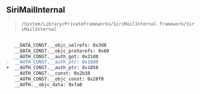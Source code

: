 ## SiriMailInternal

> `/System/Library/PrivateFrameworks/SiriMailInternal.framework/SiriMailInternal`

```diff

   __DATA_CONST.__objc_selrefs: 0x3d8
   __DATA_CONST.__objc_protorefs: 0x60
   __AUTH_CONST.__auth_got: 0x21d0
-  __AUTH_CONST.__auth_ptr: 0x18d0
+  __AUTH_CONST.__auth_ptr: 0x1858
   __AUTH_CONST.__const: 0x2b38
   __AUTH_CONST.__objc_const: 0x28f0
   __AUTH.__objc_data: 0x7a0

```
